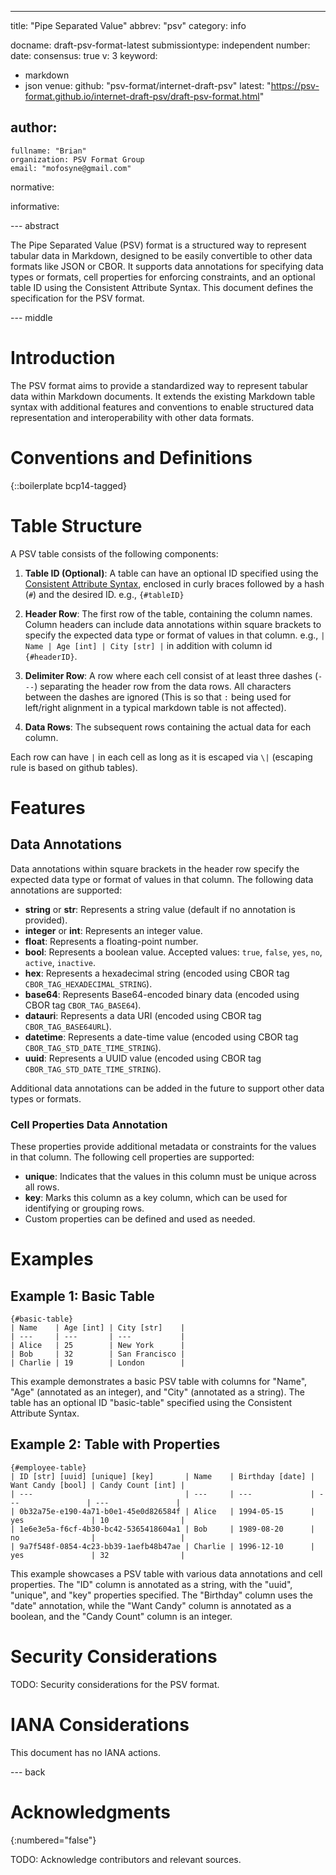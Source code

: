 ---
title: "Pipe Separated Value"
abbrev: "psv"
category: info

docname: draft-psv-format-latest
submissiontype: independent
number:
date:
consensus: true
v: 3
keyword:
- markdown
- json
venue:
github: "psv-format/internet-draft-psv"
latest: "https://psv-format.github.io/internet-draft-psv/draft-psv-format.html"

author:
 -
    fullname: "Brian"
    organization: PSV Format Group
    email: "mofosyne@gmail.com"

normative:

informative:


--- abstract

The Pipe Separated Value (PSV) format is a structured way to represent tabular data in Markdown, designed to be easily convertible to other data formats like JSON or CBOR. It supports data annotations for specifying data types or formats, cell properties for enforcing constraints, and an optional table ID using the Consistent Attribute Syntax. This document defines the specification for the PSV format.

--- middle

# Introduction

The PSV format aims to provide a standardized way to represent tabular data within Markdown documents. It extends the existing Markdown table syntax with additional features and conventions to enable structured data representation and interoperability with other data formats.

# Conventions and Definitions

{::boilerplate bcp14-tagged}

# Table Structure

A PSV table consists of the following components:

1. **Table ID (Optional)**: A table can have an optional ID specified using the [Consistent Attribute Syntax](https://talk.commonmark.org/t/consistent-attribute-syntax/272), enclosed in curly braces followed by a hash (`#`) and the desired ID. e.g., `{#tableID}`

2. **Header Row**: The first row of the table, containing the column names. Column headers can include data annotations within square brackets to specify the expected data type or format of values in that column. e.g., `| Name | Age [int] | City [str] |` in addition with column id `{#headerID}`.

3. **Delimiter Row**: A row where each cell consist of at least three dashes (`---`) separating the header row from the data rows. All characters between the dashes are ignored (This is so that `:` being used for left/right alignment in a typical markdown table is not affected).

4. **Data Rows**: The subsequent rows containing the actual data for each column.

Each row can have `|` in each cell as long as it is escaped via `\|` (escaping rule is based on github tables).

# Features

## Data Annotations

Data annotations within square brackets in the header row specify the expected data type or format of values in that column. The following data annotations are supported:

- **string** or **str**: Represents a string value (default if no annotation is provided).
- **integer** or **int**: Represents an integer value.
- **float**: Represents a floating-point number.
- **bool**: Represents a boolean value. Accepted values: `true`, `false`, `yes`, `no`, `active`, `inactive`.
- **hex**: Represents a hexadecimal string (encoded using CBOR tag `CBOR_TAG_HEXADECIMAL_STRING`).
- **base64**: Represents Base64-encoded binary data (encoded using CBOR tag `CBOR_TAG_BASE64`).
- **datauri**: Represents a data URI (encoded using CBOR tag `CBOR_TAG_BASE64URL`).
- **datetime**: Represents a date-time value (encoded using CBOR tag `CBOR_TAG_STD_DATE_TIME_STRING`).
- **uuid**: Represents a UUID value (encoded using CBOR tag `CBOR_TAG_STD_DATE_TIME_STRING`).

Additional data annotations can be added in the future to support other data types or formats.

### Cell Properties Data Annotation

These properties provide additional metadata or constraints for the values in that column. The following cell properties are supported:

- **unique**: Indicates that the values in this column must be unique across all rows.
- **key**: Marks this column as a key column, which can be used for identifying or grouping rows.
- Custom properties can be defined and used as needed.

# Examples

## Example 1: Basic Table

```
{#basic-table}
| Name    | Age [int] | City [str]    |
| ---     | ---       | ---           |
| Alice   | 25        | New York      |
| Bob     | 32        | San Francisco |
| Charlie | 19        | London        |
```

This example demonstrates a basic PSV table with columns for "Name", "Age" (annotated as an integer), and "City" (annotated as a string). The table has an optional ID "basic-table" specified using the Consistent Attribute Syntax.

## Example 2: Table with Properties

```
{#employee-table}
| ID [str] [uuid] [unique] [key]       | Name    | Birthday [date] | Want Candy [bool] | Candy Count [int] |
| ---                                  | ---     | ---             | ---               | ---               |
| 0b32a75e-e190-4a71-b0e1-45e0d826584f | Alice   | 1994-05-15      | yes               | 10                |
| 1e6e3e5a-f6cf-4b30-bc42-5365418604a1 | Bob     | 1989-08-20      | no                |                   |
| 9a7f548f-0854-4c23-bb39-1aefb48b47ae | Charlie | 1996-12-10      | yes               | 32                |
```

This example showcases a PSV table with various data annotations and cell properties. The "ID" column is annotated as a string, with the "uuid", "unique", and "key" properties specified. The "Birthday" column uses the "date" annotation, while the "Want Candy" column is annotated as a boolean, and the "Candy Count" column is an integer.

# Security Considerations

TODO: Security considerations for the PSV format.

# IANA Considerations

This document has no IANA actions.


--- back

# Acknowledgments
{:numbered="false"}

TODO: Acknowledge contributors and relevant sources.
